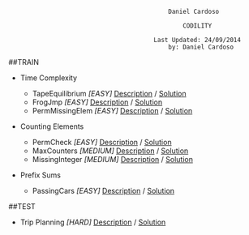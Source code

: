 	
	
												Daniel Cardoso
							
													CODILITY
							
											Last Updated: 24/09/2014
												by: Daniel Cardoso
		

##TRAIN

* Time Complexity
    * TapeEquilibrium *[EASY]*		[Description](descriptions/tape.md) / [Solution](Codility/src/train/time_complexity/TapeEquilibrium.java)
    * FrogJmp *[EASY]*				[Description](descriptions/frog.md) / [Solution](Codility/src/train/time_complexity/FrogJmp.java)
    * PermMissingElem *[EASY]*		[Description](descriptions/permmissingelem.md) / [Solution](Codility/src/train/time_complexity/PermMissingElem.java)

* Counting Elements
    * PermCheck *[EASY]*				[Description](descriptions/permcheck.md) / [Solution](Codility/src/train/counting_elements/PermCheck.java)
    * MaxCounters *[MEDIUM]*			[Description](descriptions/maxcounters.md) / [Solution](Codility/src/train/counting_elements/MaxCounters.java)
    * MissingInteger *[MEDIUM]*			[Description](descriptions/missingint.md) / [Solution](Codility/src/train/counting_elements/MissingInteger.java)

* Prefix Sums
    * PassingCars *[EASY]*			[Description](descriptions/passingcars.md) / [Solution](Codility/src/train/prefix_sums/PassingCars.java)

##TEST
* Trip Planning *[HARD]*			[Description](descriptions/tripplanning.md) / [Solution](Codility/src/test/TripPlanning.java)